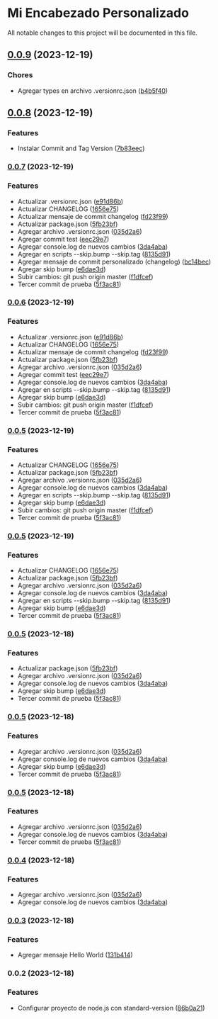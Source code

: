 # Mi Encabezado Personalizado

All notable changes to this project will be documented in this file.
## [0.0.9](https://github.com/willknight27/commit-changelog/compare/v0.0.8...v0.0.9) (2023-12-19)


### Chores

* Agregar types en archivo .versionrc.json ([b4b5f40](https://github.com/willknight27/commit-changelog/commit/b4b5f409be19c98e010a24773eb02bd7ce49ee06))

## [0.0.8](https://github.com/willknight27/commit-changelog/compare/v0.0.7...v0.0.8) (2023-12-19)


### Features

* Instalar Commit and Tag Version ([7b83eec](https://github.com/willknight27/commit-changelog/commit/7b83eec36d5b644ef2d27a99be82e08aa9152ad2))

### [0.0.7](https://github.com/willknight27/commit-changelog/compare/v0.0.3...v0.0.7) (2023-12-19)


### Features

* Actualizar .versionrc.json ([e91d86b](https://github.com/willknight27/commit-changelog/commit/e91d86b71666c53e31061b6f9ddf9183f46ba3bc))
* Actualizar CHANGELOG ([1656e75](https://github.com/willknight27/commit-changelog/commit/1656e753846385b165469b70587f3e1d82704947))
* Actualizar mensaje de commit changelog ([fd23f99](https://github.com/willknight27/commit-changelog/commit/fd23f995265caa26aa346a201c4321d808683fbb))
* Actualizar package.json ([5fb23bf](https://github.com/willknight27/commit-changelog/commit/5fb23bf302b00b5956b49031ab7404db78d8f252))
* Agregar archivo .versionrc.json ([035d2a6](https://github.com/willknight27/commit-changelog/commit/035d2a658863dc9c827a1dadda17896a170e5f62))
* Agregar commit test ([eec29e7](https://github.com/willknight27/commit-changelog/commit/eec29e7469f232ca65d72708d8df0035f1f5359d))
* Agregar console.log de nuevos cambios ([3da4aba](https://github.com/willknight27/commit-changelog/commit/3da4aba2551ad4e8d9b7c44dc294cd38978142a0))
* Agregar en scripts --skip.bump --skip.tag ([8135d91](https://github.com/willknight27/commit-changelog/commit/8135d91fdaa92a58ddcecaceaa2811ebd0f83385))
* Agregar mensaje de commit personalizado (changelog) ([bc14bec](https://github.com/willknight27/commit-changelog/commit/bc14bec00974903760d5ea99d9cb89afddc0a1dd))
* Agregar skip bump ([e6dae3d](https://github.com/willknight27/commit-changelog/commit/e6dae3d0320ec5ab8d50200b902db57896d37d3d))
* Subir cambios: git push origin master ([f1dfcef](https://github.com/willknight27/commit-changelog/commit/f1dfcef2fb5a06c737d1869bb225084b8944f663))
* Tercer commit de prueba ([5f3ac81](https://github.com/willknight27/commit-changelog/commit/5f3ac81b1626a6928b5ccb8b68a35ca639bd1609))

### [0.0.6](https://github.com/willknight27/commit-changelog/compare/v0.0.3...v0.0.6) (2023-12-19)


### Features

* Actualizar .versionrc.json ([e91d86b](https://github.com/willknight27/commit-changelog/commit/e91d86b71666c53e31061b6f9ddf9183f46ba3bc))
* Actualizar CHANGELOG ([1656e75](https://github.com/willknight27/commit-changelog/commit/1656e753846385b165469b70587f3e1d82704947))
* Actualizar mensaje de commit changelog ([fd23f99](https://github.com/willknight27/commit-changelog/commit/fd23f995265caa26aa346a201c4321d808683fbb))
* Actualizar package.json ([5fb23bf](https://github.com/willknight27/commit-changelog/commit/5fb23bf302b00b5956b49031ab7404db78d8f252))
* Agregar archivo .versionrc.json ([035d2a6](https://github.com/willknight27/commit-changelog/commit/035d2a658863dc9c827a1dadda17896a170e5f62))
* Agregar commit test ([eec29e7](https://github.com/willknight27/commit-changelog/commit/eec29e7469f232ca65d72708d8df0035f1f5359d))
* Agregar console.log de nuevos cambios ([3da4aba](https://github.com/willknight27/commit-changelog/commit/3da4aba2551ad4e8d9b7c44dc294cd38978142a0))
* Agregar en scripts --skip.bump --skip.tag ([8135d91](https://github.com/willknight27/commit-changelog/commit/8135d91fdaa92a58ddcecaceaa2811ebd0f83385))
* Agregar skip bump ([e6dae3d](https://github.com/willknight27/commit-changelog/commit/e6dae3d0320ec5ab8d50200b902db57896d37d3d))
* Subir cambios: git push origin master ([f1dfcef](https://github.com/willknight27/commit-changelog/commit/f1dfcef2fb5a06c737d1869bb225084b8944f663))
* Tercer commit de prueba ([5f3ac81](https://github.com/willknight27/commit-changelog/commit/5f3ac81b1626a6928b5ccb8b68a35ca639bd1609))

### [0.0.5](https://github.com/willknight27/commit-changelog/compare/v0.0.3...v0.0.5) (2023-12-19)


### Features

* Actualizar CHANGELOG ([1656e75](https://github.com/willknight27/commit-changelog/commit/1656e753846385b165469b70587f3e1d82704947))
* Actualizar package.json ([5fb23bf](https://github.com/willknight27/commit-changelog/commit/5fb23bf302b00b5956b49031ab7404db78d8f252))
* Agregar archivo .versionrc.json ([035d2a6](https://github.com/willknight27/commit-changelog/commit/035d2a658863dc9c827a1dadda17896a170e5f62))
* Agregar console.log de nuevos cambios ([3da4aba](https://github.com/willknight27/commit-changelog/commit/3da4aba2551ad4e8d9b7c44dc294cd38978142a0))
* Agregar en scripts --skip.bump --skip.tag ([8135d91](https://github.com/willknight27/commit-changelog/commit/8135d91fdaa92a58ddcecaceaa2811ebd0f83385))
* Agregar skip bump ([e6dae3d](https://github.com/willknight27/commit-changelog/commit/e6dae3d0320ec5ab8d50200b902db57896d37d3d))
* Subir cambios: git push origin master ([f1dfcef](https://github.com/willknight27/commit-changelog/commit/f1dfcef2fb5a06c737d1869bb225084b8944f663))
* Tercer commit de prueba ([5f3ac81](https://github.com/willknight27/commit-changelog/commit/5f3ac81b1626a6928b5ccb8b68a35ca639bd1609))

### [0.0.5](https://github.com/willknight27/commit-changelog/compare/v0.0.3...v0.0.5) (2023-12-19)


### Features

* Actualizar CHANGELOG ([1656e75](https://github.com/willknight27/commit-changelog/commit/1656e753846385b165469b70587f3e1d82704947))
* Actualizar package.json ([5fb23bf](https://github.com/willknight27/commit-changelog/commit/5fb23bf302b00b5956b49031ab7404db78d8f252))
* Agregar archivo .versionrc.json ([035d2a6](https://github.com/willknight27/commit-changelog/commit/035d2a658863dc9c827a1dadda17896a170e5f62))
* Agregar console.log de nuevos cambios ([3da4aba](https://github.com/willknight27/commit-changelog/commit/3da4aba2551ad4e8d9b7c44dc294cd38978142a0))
* Agregar en scripts --skip.bump --skip.tag ([8135d91](https://github.com/willknight27/commit-changelog/commit/8135d91fdaa92a58ddcecaceaa2811ebd0f83385))
* Agregar skip bump ([e6dae3d](https://github.com/willknight27/commit-changelog/commit/e6dae3d0320ec5ab8d50200b902db57896d37d3d))
* Tercer commit de prueba ([5f3ac81](https://github.com/willknight27/commit-changelog/commit/5f3ac81b1626a6928b5ccb8b68a35ca639bd1609))

### [0.0.5](https://github.com/willknight27/commit-changelog/compare/v0.0.3...v0.0.5) (2023-12-18)


### Features

* Actualizar package.json ([5fb23bf](https://github.com/willknight27/commit-changelog/commit/5fb23bf302b00b5956b49031ab7404db78d8f252))
* Agregar archivo .versionrc.json ([035d2a6](https://github.com/willknight27/commit-changelog/commit/035d2a658863dc9c827a1dadda17896a170e5f62))
* Agregar console.log de nuevos cambios ([3da4aba](https://github.com/willknight27/commit-changelog/commit/3da4aba2551ad4e8d9b7c44dc294cd38978142a0))
* Agregar skip bump ([e6dae3d](https://github.com/willknight27/commit-changelog/commit/e6dae3d0320ec5ab8d50200b902db57896d37d3d))
* Tercer commit de prueba ([5f3ac81](https://github.com/willknight27/commit-changelog/commit/5f3ac81b1626a6928b5ccb8b68a35ca639bd1609))

### [0.0.5](https://github.com/willknight27/commit-changelog/compare/v0.0.3...v0.0.5) (2023-12-18)


### Features

* Agregar archivo .versionrc.json ([035d2a6](https://github.com/willknight27/commit-changelog/commit/035d2a658863dc9c827a1dadda17896a170e5f62))
* Agregar console.log de nuevos cambios ([3da4aba](https://github.com/willknight27/commit-changelog/commit/3da4aba2551ad4e8d9b7c44dc294cd38978142a0))
* Agregar skip bump ([e6dae3d](https://github.com/willknight27/commit-changelog/commit/e6dae3d0320ec5ab8d50200b902db57896d37d3d))
* Tercer commit de prueba ([5f3ac81](https://github.com/willknight27/commit-changelog/commit/5f3ac81b1626a6928b5ccb8b68a35ca639bd1609))

### [0.0.5](https://github.com/willknight27/commit-changelog/compare/v0.0.3...v0.0.5) (2023-12-18)


### Features

* Agregar archivo .versionrc.json ([035d2a6](https://github.com/willknight27/commit-changelog/commit/035d2a658863dc9c827a1dadda17896a170e5f62))
* Agregar console.log de nuevos cambios ([3da4aba](https://github.com/willknight27/commit-changelog/commit/3da4aba2551ad4e8d9b7c44dc294cd38978142a0))
* Tercer commit de prueba ([5f3ac81](https://github.com/willknight27/commit-changelog/commit/5f3ac81b1626a6928b5ccb8b68a35ca639bd1609))

### [0.0.4](https://github.com/willknight27/commit-changelog/compare/v0.0.3...v0.0.4) (2023-12-18)


### Features

* Agregar archivo .versionrc.json ([035d2a6](https://github.com/willknight27/commit-changelog/commit/035d2a658863dc9c827a1dadda17896a170e5f62))
* Agregar console.log de nuevos cambios ([3da4aba](https://github.com/willknight27/commit-changelog/commit/3da4aba2551ad4e8d9b7c44dc294cd38978142a0))

### [0.0.3](https://github.com/willknight27/commit-changelog/compare/v0.0.2...v0.0.3) (2023-12-18)


### Features

* Agregar mensaje Hello World ([131b414](https://github.com/willknight27/commit-changelog/commit/131b414c5c4871d76e2198a9e3a6a483f7de8955))

### 0.0.2 (2023-12-18)


### Features

* Configurar proyecto de node.js con standard-version ([86b0a21](https://github.com/willknight27/commit-changelog/commit/86b0a21d3383acde9ee738f2f77e178f2017f2a8))
